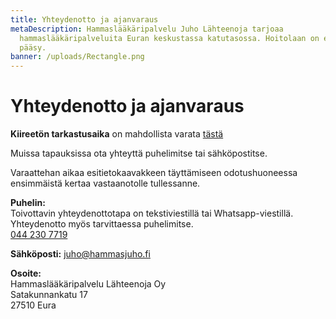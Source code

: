 ```yaml
---
title: Yhteydenotto ja ajanvaraus
metaDescription: Hammaslääkäripalvelu Juho Lähteenoja tarjoaa
  hammaslääkäripalveluita Euran keskustassa katutasossa. Hoitolaan on esteetön
  pääsy.
banner: /uploads/Rectangle.png
---
```

# Yhteydenotto ja ajanvaraus

**Kiireetön tarkastusaika** on mahdollista varata
[tästä](https://appointment.assiscare.com/#lahteenoja/appointment)

Muissa tapauksissa ota yhteyttä puhelimitse tai sähköpostitse.

Varaattehan aikaa esitietokaavakkeen täyttämiseen odotushuoneessa ensimmäistä kertaa vastaanotolle tullessanne.

**Puhelin:**\
Toivottavin yhteydenottotapa on tekstiviestillä tai Whatsapp-viestillä.
Yhteydenotto myös tarvittaessa puhelimitse.\
[044 230 7719](https://wa.me/358442307719)

**Sähköposti:**
juho@hammasjuho.fi

**Osoite:**\
Hammaslääkäripalvelu Lähteenoja Oy\
Satakunnankatu 17\
27510 Eura